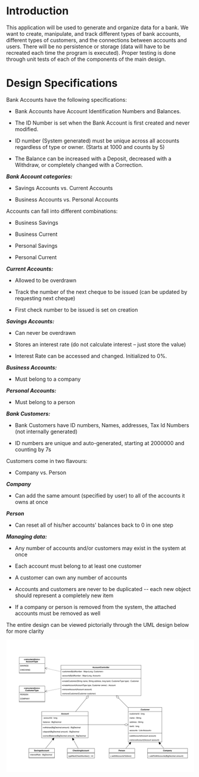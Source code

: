 # Introduction
This application will be used to generate and organize data for a bank. We want to create, manipulate, and track different types of bank accounts, different types of customers, and the connections between accounts and users. There will be no persistence or storage (data will have to be recreated each time the program is executed). Proper testing is done through unit tests of each of the components of the main design.

# Design Specifications
Bank Accounts have the following specifications:

-   Bank Accounts have Account Identification Numbers and Balances.
    
-   The ID Number is set when the Bank Account is first created and never modified.
  
-   ID number (System generated) must be unique across all accounts regardless of type or owner. (Starts at 1000 and counts by 5)

-   The Balance can be increased with a Deposit, decreased with a Withdraw, or completely changed with a Correction.
    
***Bank Account categories:***

-   Savings Accounts vs. Current Accounts
    
-   Business Accounts vs. Personal Accounts
    

Accounts can fall into different combinations:

-   Business Savings
    
-   Business Current
    
-   Personal Savings
    
-   Personal Current
    

***Current Accounts:***

-   Allowed to be overdrawn
    
-   Track the number of the next cheque to be issued (can be updated by requesting next cheque)
    
-   First check number to be issued is set on creation
    

***Savings Accounts:***

-   Can never be overdrawn
    
-   Stores an interest rate (do not calculate interest – just store the value)
    
-   Interest Rate can be accessed and changed. Initialized to 0%.
    

***Business Accounts:***

-   Must belong to a company
    

***Personal Accounts:***

-   Must belong to a person
    

***Bank Customers:***

-   Bank Customers have ID numbers, Names, addresses, Tax Id Numbers (not internally generated)
    
-   ID numbers are unique and auto-generated, starting at 2000000 and counting by 7s
    

Customers come in two flavours:

-   Company vs. Person
    

***Company***

-   Can add the same amount (specified by user) to all of the accounts it owns at once
    

***Person***

-   Can reset all of his/her accounts' balances back to 0 in one step
    

***Managing data:***

-   Any number of accounts and/or customers may exist in the system at once
    
-   Each account must belong to at least one customer
    
-   A customer can own any number of accounts
    
-   Accounts and customers are never to be duplicated -- each new object should represent a completely new item
    
-   If a company or person is removed from the system, the attached accounts must be removed as well 

The entire design can be viewed pictorially through the UML design below for more clarity

<p align="center">
  <img src="/assets/BankDesignUML.png" />
</p>
